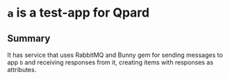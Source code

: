 # `a` is a test-app for Qpard

## Summary

It has service that uses RabbitMQ and Bunny gem for sending messages to app `b` and receiving responses from it, creating items with responses as attributes.
